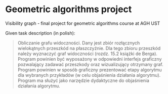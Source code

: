 # Geometric algorithms project
Visibility graph - final project for geometric algorithms course at AGH UST

Given task description (in polish):

> Obliczanie grafu widoczności.
> Dany jest zbiór rozłącznych wielokątnych przeszkód na płaszczyźnie. Dla tego zbioru
> przeszkód należy wyznaczyć graf widoczności (rozdz. 15.2 książki de Berga).
> Program powinien być wyposażony w odpowiedni interfejs graficzny pozwalający zadawać
> przeszkody oraz wizualizujący otrzymany graf.
> Program powinien w sposób graficzny prezentować etapy algorytmu dla wybranych
> przykładów (w celu objaśnienia działania algorytmu). Program ma służyć jako narzędzie
> dydaktyczne do objaśnienia działania algorytmu.
